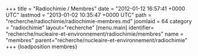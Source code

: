 +++
title = "Radiochimie / Membres"
date = "2012-01-12 16:57:41 +0000 UTC"
lastmod = "2013-01-02 10:35:47 +0000 UTC"
path = "recherche/radiochimie/radiochimie-membres.md"
joomlaid = 64
category = "radiochimie"
layout="recherche"
[menu.main]
  identifier= "recherche/nucleaire-et-environnement/radiochimie/membres"
  name = "membres"
  parent="recherche/nucleaire-et-environnement/radiochimie"
+++
{loadposition membres}